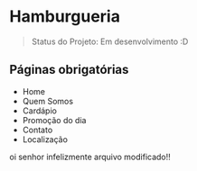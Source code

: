 # Hamburgueria 

> Status do Projeto: Em desenvolvimento :D


## Páginas obrigatórias 

- Home
- Quem Somos
- Cardápio
- Promoção do dia
- Contato
- Localização

oi senhor infelizmente arquivo modificado!!

